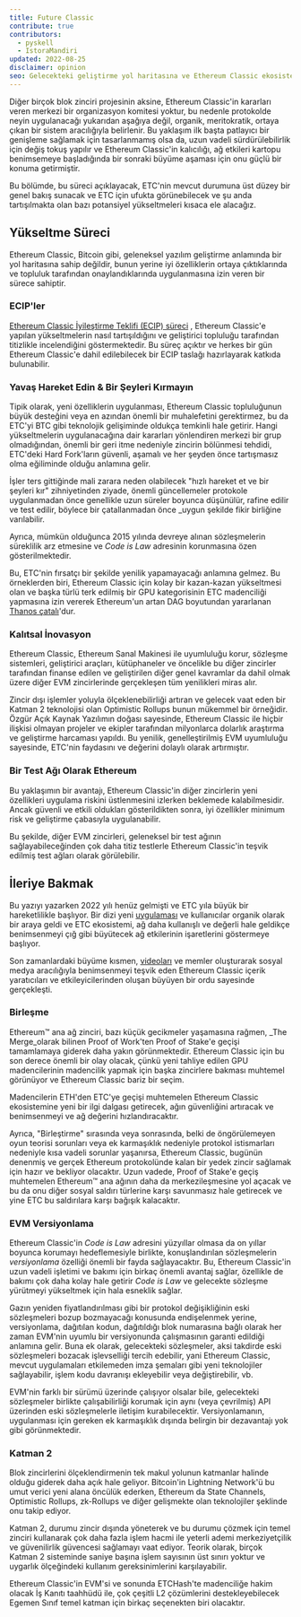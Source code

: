 ```yaml
---
title: Future Classic
contribute: true
contributors:
  - pyskell
  - IstoraMandiri
updated: 2022-08-25
disclaimer: opinion
seo: Gelecekteki geliştirme yol haritasına ve Ethereum Classic ekosisteminde kararların nasıl alındığına, geçmişine ve ilkelerine dayanarak genel bir bakış.
---
```


Diğer birçok blok zinciri projesinin aksine, Ethereum Classic'in kararları veren merkezi bir organizasyon komitesi yoktur, bu nedenle protokolde neyin uygulanacağı yukarıdan aşağıya değil, organik, meritokratik, ortaya çıkan bir sistem aracılığıyla belirlenir. Bu yaklaşım ilk başta patlayıcı bir genişleme sağlamak için tasarlanmamış olsa da, uzun vadeli sürdürülebilirlik için değiş tokuş yapılır ve Ethereum Classic'in kalıcılığı, ağ etkileri kartopu benimsemeye başladığında bir sonraki büyüme aşaması için onu güçlü bir konuma getirmiştir.

Bu bölümde, bu süreci açıklayacak, ETC'nin mevcut durumuna üst düzey bir genel bakış sunacak ve ETC için ufukta görünebilecek ve şu anda tartışılmakta olan bazı potansiyel yükseltmeleri kısaca ele alacağız.

## Yükseltme Süreci

Ethereum Classic, Bitcoin gibi, geleneksel yazılım geliştirme anlamında bir yol haritasına sahip değildir, bunun yerine iyi özelliklerin ortaya çıktıklarında ve topluluk tarafından onaylandıklarında uygulanmasına izin veren bir sürece sahiptir.

### ECIP'ler

[Ethereum Classic İyileştirme Teklifi (ECIP) süreci](/development/ecips) , Ethereum Classic'e yapılan yükseltmelerin nasıl tartışıldığını ve geliştirici topluluğu tarafından titizlikle incelendiğini göstermektedir. Bu süreç açıktır ve herkes bir gün Ethereum Classic'e dahil edilebilecek bir ECIP taslağı hazırlayarak katkıda bulunabilir.

### Yavaş Hareket Edin & Bir Şeyleri Kırmayın

Tipik olarak, yeni özelliklerin uygulanması, Ethereum Classic topluluğunun büyük desteğini veya en azından önemli bir muhalefetini gerektirmez, bu da ETC'yi BTC gibi teknolojik gelişiminde oldukça temkinli hale getirir. Hangi yükseltmelerin uygulanacağına dair kararları yönlendiren merkezi bir grup olmadığından, önemli bir geri itme nedeniyle zincirin bölünmesi tehdidi, ETC'deki Hard Fork'ların güvenli, aşamalı ve her şeyden önce tartışmasız olma eğiliminde olduğu anlamına gelir.

İşler ters gittiğinde mali zarara neden olabilecek "hızlı hareket et ve bir şeyleri kır" zihniyetinden ziyade, önemli güncellemeler protokole uygulanmadan önce genellikle uzun süreler boyunca düşünülür, rafine edilir ve test edilir, böylece</em> bir çatallanmadan önce _uygun şekilde fikir birliğine varılabilir.</p>

Ayrıca, mümkün olduğunca 2015 yılında devreye alınan sözleşmelerin süreklilik arz etmesine ve _Code is Law_ adresinin korunmasına özen gösterilmektedir.

Bu, ETC'nin fırsatçı bir şekilde yenilik yapamayacağı anlamına gelmez. Bu örneklerden biri, Ethereum Classic için kolay bir kazan-kazan yükseltmesi olan ve başka türlü terk edilmiş bir GPU kategorisinin ETC madenciliği yapmasına izin vererek Ethereum'un artan DAG boyutundan yararlanan [Thanos çatalı](/knowledge/forks#thanos)'dur.

### Kalıtsal İnovasyon

Ethereum Classic, Ethereum Sanal Makinesi ile uyumluluğu korur, sözleşme sistemleri, geliştirici araçları, kütüphaneler ve öncelikle bu diğer zincirler tarafından finanse edilen ve geliştirilen diğer genel kavramlar da dahil olmak üzere diğer EVM zincirlerinde gerçekleşen tüm yenilikleri miras alır.

Zincir dışı işlemler yoluyla ölçeklenebilirliği artıran ve gelecek vaat eden bir Katman 2 teknolojisi olan Optimistic Rollups bunun mükemmel bir örneğidir. Özgür Açık Kaynak Yazılımın doğası sayesinde, Ethereum Classic ile hiçbir ilişkisi olmayan projeler ve ekipler tarafından milyonlarca dolarlık araştırma ve geliştirme harcaması yapıldı. Bu yenilik, genelleştirilmiş EVM uyumluluğu sayesinde, ETC'nin faydasını ve değerini dolaylı olarak artırmıştır.

### Bir Test Ağı Olarak Ethereum

Bu yaklaşımın bir avantajı, Ethereum Classic'in diğer zincirlerin yeni özellikleri uygulama riskini üstlenmesini izlerken beklemede kalabilmesidir. Ancak güvenli ve etkili oldukları gösterildikten sonra, iyi özellikler minimum risk ve geliştirme çabasıyla uygulanabilir.

Bu şekilde, diğer EVM zincirleri, geleneksel bir test ağının sağlayabileceğinden çok daha titiz testlerle Ethereum Classic'in teşvik edilmiş test ağları olarak görülebilir.

## İleriye Bakmak

Bu yazıyı yazarken 2022 yılı henüz gelmişti ve ETC yıla büyük bir hareketlilikle başlıyor. Bir dizi yeni [uygulaması](/services/apps) ve kullanıcılar organik olarak bir araya geldi ve ETC ekosistemi, ağ daha kullanışlı ve değerli hale geldikçe benimsenmeyi çığ gibi büyütecek ağ etkilerinin işaretlerini göstermeye başlıyor.

Son zamanlardaki büyüme kısmen, [videoları](/videos) ve memler oluşturarak sosyal medya aracılığıyla benimsenmeyi teşvik eden Ethereum Classic içerik yaratıcıları ve etkileyicilerinden oluşan büyüyen bir ordu sayesinde gerçekleşti.

### Birleşme

Ethereum™ ana ağ zinciri, bazı küçük gecikmeler yaşamasına rağmen, _The Merge_olarak bilinen Proof of Work'ten Proof of Stake'e geçişi tamamlamaya giderek daha yakın görünmektedir. Ethereum Classic için bu son derece önemli bir olay olacak, çünkü yeni tahliye edilen GPU madencilerinin madencilik yapmak için başka zincirlere bakması muhtemel görünüyor ve Ethereum Classic bariz bir seçim.

Madencilerin ETH'den ETC'ye geçişi muhtemelen Ethereum Classic ekosistemine yeni bir ilgi dalgası getirecek, ağın güvenliğini artıracak ve benimsenmeyi ve ağ değerini hızlandıracaktır.

Ayrıca, "Birleştirme" sırasında veya sonrasında, belki de öngörülemeyen oyun teorisi sorunları veya ek karmaşıklık nedeniyle protokol istismarları nedeniyle kısa vadeli sorunlar yaşanırsa, Ethereum Classic, bugünün denenmiş ve gerçek Ethereum protokolünde kalan bir yedek zincir sağlamak için hazır ve bekliyor olacaktır. Uzun vadede, Proof of Stake'e geçiş muhtemelen Ethereum™ ana ağının daha da merkezileşmesine yol açacak ve bu da onu diğer sosyal saldırı türlerine karşı savunmasız hale getirecek ve yine ETC bu saldırılara karşı bağışık kalacaktır.

### EVM Versiyonlama

Ethereum Classic'in _Code is Law_ adresini yüzyıllar olmasa da on yıllar boyunca korumayı hedeflemesiyle birlikte, konuşlandırılan sözleşmelerin _versiyonlama_ özelliği önemli bir fayda sağlayacaktır. Bu, Ethereum Classic'in uzun vadeli işletimi ve bakımı için birkaç önemli avantaj sağlar, özellikle de bakımı çok daha kolay hale getirir _Code is Law_ ve gelecekte sözleşme yürütmeyi yükseltmek için hala esneklik sağlar.

Gazın yeniden fiyatlandırılması gibi bir protokol değişikliğinin eski sözleşmeleri bozup bozmayacağı konusunda endişelenmek yerine, versiyonlama, dağıtılan kodun, dağıtıldığı blok numarasına bağlı olarak her zaman EVM'nin uyumlu bir versiyonunda çalışmasının garanti edildiği anlamına gelir. Buna ek olarak, gelecekteki sözleşmeler, aksi takdirde eski sözleşmeleri bozacak işlevselliği tercih edebilir, yani Ethereum Classic, mevcut uygulamaları etkilemeden imza şemaları gibi yeni teknolojiler sağlayabilir, işlem kodu davranışı ekleyebilir veya değiştirebilir, vb.

EVM'nin farklı bir sürümü üzerinde çalışıyor olsalar bile, gelecekteki sözleşmeler birlikte çalışabilirliği korumak için aynı (veya çevrilmiş) API üzerinden eski sözleşmelerle iletişim kurabilecektir. Versiyonlamanın, uygulanması için gereken ek karmaşıklık dışında belirgin bir dezavantajı yok gibi görünmektedir.

### Katman 2

Blok zincirlerini ölçeklendirmenin tek makul yolunun katmanlar halinde olduğu giderek daha açık hale geliyor. Bitcoin'in Lightning Network'ü bu umut verici yeni alana öncülük ederken, Ethereum da State Channels, Optimistic Rollups, zk-Rollups ve diğer gelişmekte olan teknolojiler şeklinde onu takip ediyor.

Katman 2, durumu zincir dışında yöneterek ve bu durumu çözmek için temel zinciri kullanarak çok daha fazla işlem hacmi ile yeterli ademi merkeziyetçilik ve güvenilirlik güvencesi sağlamayı vaat ediyor. Teorik olarak, birçok Katman 2 sisteminde saniye başına işlem sayısının üst sınırı yoktur ve uygarlık ölçeğindeki kullanım gereksinimlerini karşılayabilir.

Ethereum Classic'in EVM'si ve sonunda ETCHash'te madenciliğe hakim olacak İş Kanıtı taahhüdü ile, çok çeşitli L2 çözümlerini destekleyebilecek Egemen Sınıf temel katman için birkaç seçenekten biri olacaktır.

